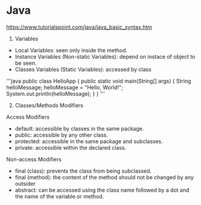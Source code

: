 # Java

https://www.tutorialspoint.com/java/java_basic_syntax.htm

1. Variables
* Local Variables: seen only inside the method.
* Instance Variables (Non-static Variables): depend on instace of object to be seen. 
* Classes Variables (Static Variables): accessed by class

'''java
public class HelloApp
{
    public static void main(String[] args)
    {
        String helloMessage;
        helloMessage = "Hello, World!";
        System.out.println(helloMessage);
    }
} 
'''

2. Classes/Methods Modifiers

Access Modifiers
* default: accessible by classes in the same package.
* public: accessible by any other class.
* protected: accessible in the same package and subclasses.
* private: accessible within the declared class.
    
Non-access Modifiers
* final (class): prevents the class from being subclassed.
* final (method): the content of the method should not be changed by any outsider
* abstract: can be accessed using the class name followed by a dot and the name of the variable or method.

